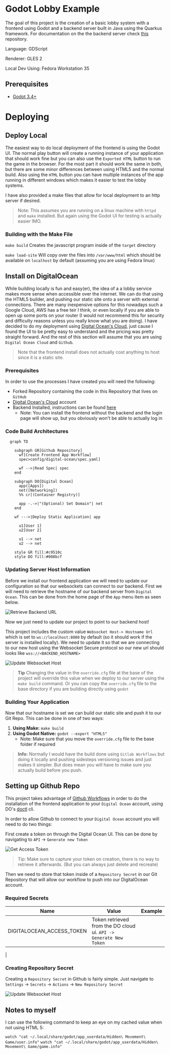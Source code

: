 # Godot Lobby Example

The goal of this project is the creation of a basic lobby system with a frontend using Godot and a backend server built in Java using the Quarkus framework. For documentation on the the backend server check [this](https://github.com/Jaland/godot-lobby-backend) repository.

Language: GDScript

Renderer: GLES 2

Local Dev Using: Fedora Workstation 35

## Prerequisites

* [Godot 3.4+](https://docs.godotengine.org/en/stable/)

# Deploying

## Deploy Local

The easiest way to do local deployment of the frontend is using the Godot UI. The normal play button will create a running instance of your application that should work fine but you can also use the `Exported HTML` button to run the game in the browser. For the most part it should work the same in both, but there are some minor differences between using HTML5 and the normal build. Also using the `HTML` button you can have multiple instances of the app running in different windows which makes it easier to test the lobby systems.

I have also provided a make files that allow for local deployment to an http server if desired.

> Note: This assumes you are running on a linux machine with `httpd` and `make` installed. But again using the Godot UI for testing is actually easier IMO.

### Building with the Make File

`make build` Creates the javascript program inside of the `target` directory

`make load-site` Will copy over the files into `/var/www/html` which should be available on `localhost` by default (assuming you are using Fedora linux)

## Install on DigitalOcean

While building locally is fun and easy(er), the idea of a a lobby service makes more sense when accessible over the internet. We can do that using the HTML5 builder, and pushing our static site onto a server with external connections. There are many inexpensive options for this nowadays such a Google Cloud, AWS has a free teir I think, or even locally if you are able to open up some ports on your router (I would not recommend this for security and difficulty reasons unless you really know what you are doing). I have decided to do my deployment using [Digital Ocean's Cloud](https://cloud.digitalocean.com/), just cause I found the UI to be pretty easy to understand and the pricing was pretty straight forward. And the rest of this section will assume that you are using `Digital Ocean Cloud` and `Github`.

> Note that the frontend install does not actually cost anything to host since it is a static site.

### Prerequisites

In order to use the processes I have created you will need the following:

* Forked Repository containing the code in this Repository that lives on `GitHub`
* [Digital Ocean's Cloud](https://cloud.digitalocean.com/) account
* Backend Installed, instructions can be found [here](https://github.com/Jaland/godot-lobby-backend)
  * Note: You can install the frontend without the backend and the login page will show up, but you obviously won't be able to actually log in

### Code Build Architectures


```mermaid
  graph TD

    subgraph GR[Github Repository]
      wf[Create Frontend App Workflow]
      spec>config/digital-ocean/spec.yaml]

      wf -->|Read Spec| spec 
    end

    subgraph DO[Digital Ocean]
      app([Apps])
      net([Networking])    
      %% cr[(Container Registry)]

      app -.->|"(Optional) Set Domain"| net
    end

    wf --->|Deploy Static Application| app

      u1[User 1]
      u2[User 2]

      u1 --> net
      u2 --> net
      
    style GR fill:#c9510c
    style DO fill:#008bcf
```

### Updating Server Host Information

Before we install our frontend application we will need to update our configuration so that our websockets can connect to our backend. First we will need to retrieve the hostname of our backend server from `Digital Ocean`. This can be done from the home page of the `App` menu item as seen below.

![Retrieve Backend URL](config/readme/assets/retrieve-backend-url.png)

Now we just need to update our project to point to our backend host!

This project includes the custom value `Websocket Host-> Hostname Url` which is set to `ws://localhost:8080` by default (so it should work if the server is installed locally). We need to update it so that we are connecting to our new host using the Websocket Secure protocol so our new url should looks like `wss://<BACKEND_HOSTNAME>`

![Update Websocket Host](config/readme/assets/hostname-option.png)

> **Tip** Changing the value in the `override.cfg` file at the base of the project will override this value when we deploy to our server using the `make build` command. Or you can copy the `override.cfg` file to the base directory if you are building directly using `godot`

### Building Your Application

Now that our hostname is set we can build our static site and push it to our Git Repo. This can be done in one of two ways:

1. **Using Make:** `make build`
1. **Using Godot Native:** `godot --export "HTML5"`
    * Note: Make sure that you move the `override.cfg` file to the base folder if required

> **Info:** Normally I would have the build done using `Gitlab Workflows` but doing it locally and pushing sidesteps versioning issues and just makes it simpler. But does mean you will have to make sure you actually build before you push.

## Setting up Github Repo

This project takes advantage of [Github Workflows](https://docs.github.com/en/actions/using-workflows) in order to do the installation of the frontend application to your `Digital Ocean` account, using DO's [doctl](https://docs.digitalocean.com/reference/doctl/) cli.

In order to allow Github to connect to your `Digital Ocean` account you will need to do two things:

First create a token on through the Digital Ocean UI. This can be done by navigating to `API` -> `Generate new Token`

![Get Access Token](config/readme/assets/get-token.png)

> Tip: Make sure to capture your token on creation, there is no way to retrieve it afterwards. (But you can always just delete and recreate)

Then we need to store that token inside of a `Repository Secret` in our Git Repository that will allow our workflow to push into our DigitalOcean account.

### Required Secrets

| Name                      | Value                                                                                                       | Example                     |
| ------------------------- | ----------------------------------------------------------------------------------------------------------- | --------------------------- |
| DIGITALOCEAN_ACCESS_TOKEN | Token retrieved from the DO cloud ui. `API -> Generate New Token`                                           |                             |
|

### Creating Repository Secret

Creating a `Repository Secret` in Github is fairly simple. Just navigate to `Settings` -> `Secrets` -> `Actions` -> `New Repository Secret`

![Update Websocket Host](config/readme/assets/create-secret.png)

## Notes to myself

I can use the following command to keep an eye on my cached value when not using HTML 5:

`watch "cat ~/.local/share/godot/app_userdata/Hidden\ Movement\ Game/user.info"`
`watch "cat ~/.local/share/godot/app_userdata/Hidden\ Movement\ Game/game.info"`
